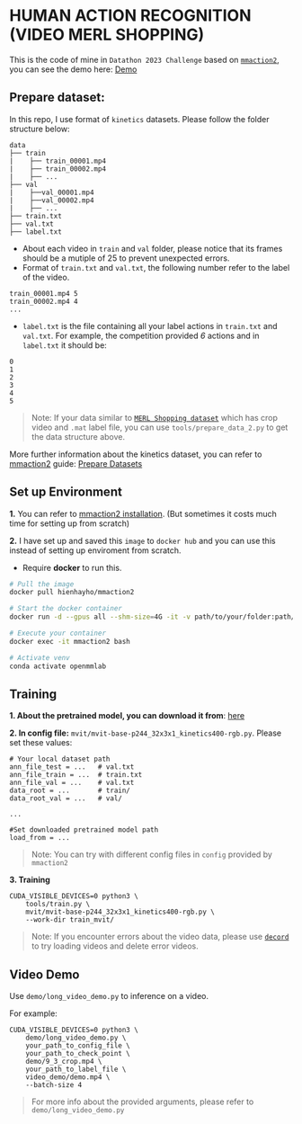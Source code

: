 # HUMAN ACTION RECOGNITION (VIDEO MERL SHOPPING)

This is the code of mine in `Datathon 2023 Challenge` based on [`mmaction2`](https://github.com/open-mmlab/mmaction2), you can see the demo here: [Demo](https://youtu.be/5HXY9q-BNh8)

## Prepare dataset:
In this repo, I use format of `kinetics` datasets. Please follow the folder structure below:

    data
    ├── train
    |    ├── train_00001.mp4
    |    ├── train_00002.mp4
    |    ├── ... 
    ├── val
    |    ├──val_00001.mp4
    |    ├──val_00002.mp4
    |    ├── ...             
    ├── train.txt                     
    ├── val.txt
    ├── label.txt             

- About each video in `train` and `val` folder, please notice that its frames should be a mutiple of 25 to prevent unexpected errors.
- Format of `train.txt` and `val.txt`, the following number refer to the label of the video.

```
train_00001.mp4 5
train_00002.mp4 4
...
```
- `label.txt` is the file containing all your label actions in `train.txt` and `val.txt`. For example, the competition provided *6* actions and in `label.txt` it should be:
```
0
1
2
3
4
5
```
> Note: If your data similar to [`MERL Shopping dataset`](https://paperswithcode.com/dataset/merl-shopping) which has crop video and `.mat` label file, you can use `tools/prepare_data_2.py` to get the data structure above.

More further information about the kinetics dataset, you can refer to [mmaction2](https://github.com/open-mmlab/mmaction2) guide: [Prepare Datasets](https://mmaction2.readthedocs.io/en/latest/user_guides/prepare_dataset.html)

## Set up Environment
**1.** You can refer to [mmaction2 installation](https://mmaction2.readthedocs.io/en/latest/get_started/installation.html). (But sometimes it costs much time for setting up from scratch)

**2.** I have set up and saved this `image` to `docker hub` and you can use this instead of setting up enviroment from scratch.

- Require **docker** to run this.

```bash
# Pull the image
docker pull hienhayho/mmaction2

# Start the docker container
docker run -d --gpus all --shm-size=4G -it -v path/to/your/folder:path/to/your/folder --name mmaction2 hienhayho/mmaction2:latest bash

# Execute your container
docker exec -it mmaction2 bash

# Activate venv
conda activate openmmlab
```

## Training
**1. About the pretrained model, you can download it from**: [here](https://drive.google.com/file/d/1Z_D5IcJx35gMHuwZYnNvZe7_N6dzPVPO/view?usp=sharing)

**2. In config file:**  `mvit/mvit-base-p244_32x3x1_kinetics400-rgb.py`. Please set these values:

```
# Your local dataset path
ann_file_test = ...   # val.txt
ann_file_train = ...  # train.txt
ann_file_val = ...    # val.txt
data_root = ...       # train/
data_root_val = ...   # val/

...

#Set downloaded pretrained model path 
load_from = ...
```

> Note: You can try with different config files in `config` provided by `mmaction2`

**3. Training**
```python3
CUDA_VISIBLE_DEVICES=0 python3 \
    tools/train.py \
    mvit/mvit-base-p244_32x3x1_kinetics400-rgb.py \
    --work-dir train_mvit/
```
> Note: If you encounter errors about the video data, please use [`decord`](https://github.com/dmlc/decord) to try loading videos and delete error videos.

## Video Demo
Use `demo/long_video_demo.py` to inference on a video.

For example:
```python3
CUDA_VISIBLE_DEVICES=0 python3 \
    demo/long_video_demo.py \
    your_path_to_config_file \
    your_path_to_check_point \
    demo/9_3_crop.mp4 \
    your_path_to_label_file \
    video_demo/demo.mp4 \
    --batch-size 4
```

> For more info about the provided arguments, please refer to `demo/long_video_demo.py`